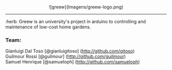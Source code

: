 <center> ![greew](Imagens/greew-logo.png) </center>
<hr>
:herb: Greew is an university's project in arduino to controlling and maintenance of low-cost home gardens.

### Team: <br>
Gianluigi Dal Toso [@gianluigitoso] (http://github.com/gitoso) <br>
Guilmour Rossi [@guilmour] (http://github.com/guilmour) <br>
Samuel Henrique [@samueloph] (http://github.com/samueloph) <br>
